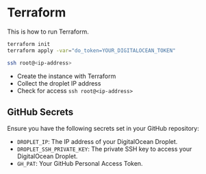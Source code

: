 # Terraform

This is how to run Terraform.

```bash
terraform init
terraform apply -var="do_token=YOUR_DIGITALOCEAN_TOKEN"

ssh root@<ip-address>
```

* Create the instance with Terraform
* Collect the droplet IP address
* Check for access `ssh root@<ip-address>`

## GitHub Secrets

Ensure you have the following secrets set in your GitHub repository:

* `DROPLET_IP`: The IP address of your DigitalOcean Droplet.
* `DROPLET_SSH_PRIVATE_KEY`: The private SSH key to access your DigitalOcean Droplet.
* `GH_PAT`: Your GitHub Personal Access Token.
